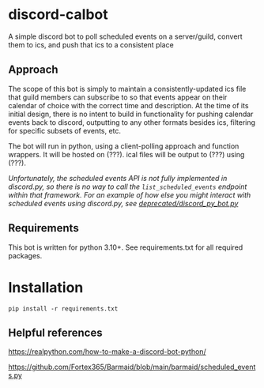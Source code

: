 # discord-calbot
A simple discord bot to poll scheduled events on a server/guild, convert them to ics, and push that ics to a consistent place

## Approach
The scope of this bot is simply to maintain a consistently-updated ics file that guild members can subscribe to so that events appear on their calendar of choice with the correct time and description. At the time of its initial design, there is no intent to build in functionality for pushing calendar events back to discord, outputting to any other formats besides ics, filtering for specific subsets of events, etc.

The bot will run in python, using a client-polling approach and function wrappers. It will be hosted on (???). ical files will be output to (???) using (???).

*Unfortunately, the scheduled events API is not fully implemented in discord.py, so there is no way to call the `list_scheduled_events` endpoint within that framework. For an example of how else you might interact with scheduled events using discord.py, see [deprecated/discord_py_bot.py](deprecated/discord_py_bot.py)*

## Requirements
This bot is written for python 3.10+. See requirements.txt for all required packages.

# Installation
`pip install -r requirements.txt`

## Helpful references
https://realpython.com/how-to-make-a-discord-bot-python/

https://github.com/Fortex365/Barmaid/blob/main/barmaid/scheduled_events.py

